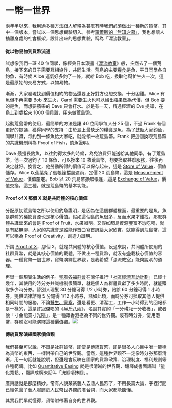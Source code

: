 # 一幣一世界

兩年半以來，我用過多種方法跟人解釋為甚麼有時我們必須做出一種新的貨幣，其中一個版本，嘗試以一個思想實驗切入。參考[羅爾斯的「無知之幕」](https://www.thenewslens.com/article/80860)，我也想讓人抽離身處的社會框架，設計出來的思想實驗，稱為「漂流教室」。

#### **從以物易物到貨幣流通**

試想像我們一班 40 位同學，像經典日本漫畫《[漂流教室](https://en.wikipedia.org/wiki/The_Drifting_Classroom)》般，突然去了一個荒島，接下來的日子需要互相協作，共同生活。荒島的主要糧食是魚，平日同學各自釣魚，有時候 Alice 運氣好多釣了一條，就給 Bob 吃，換取他幫忙生火一次，這是最原始的交易方式，以物易物。

漸漸，大家發現找到價值相約的物品還要正好對方也想交換，十分困難。Alice 有魚但不再需要 Bob 來生火，Carol 需要生火也可以給出蘋果做為代價，但 Bob 要的是魚，而想要蘋果的 Dave 只會打水。於是有一天，精通經濟的 Eve 提議，在島上到處拾來 1000 個貝殼，用來做荒島幣。

起動荒島幣的使用，最簡單的方法是讓 40 位同學每人分 25 個，不過 Frank 有個更好的提議，獲得同學的支持：由於島上最缺乏的糧食是魚，為了鼓勵大家釣魚，同學共識，每釣到一條魚給大家吃，就能領一枚荒島幣。Frank 把這個換取荒島幣的共識機制稱為 Proof of Fish，釣魚證明。

Dave 最擅長釣魚，以往釣得太多的時候，為免浪費只能送給其他同學，有了荒島幣，他一次過釣了 10 條魚，可以換來 10 枚荒島幣，想要換取甚麼服務，往後再決定就好。換言之，他勞動所得的價值可以保存起來，這是 [Store of Value](https://en.wikipedia.org/wiki/Store_of_value)，價值儲存。Alice 以蕉葉架了個帳篷擋風遮雨，定價 20 荒島幣，這是 [Measurement of Value](https://www.higherrockeducation.org/glossary-of-terms/measure-of-value)，價值釐定。Bob 以 20 荒島幣換取帳篷，這是 [Exchange of Value](https://en.wikipedia.org/wiki/Exchange_value)，價值交換。這三種，就是荒島幣的基本功能。

#### Proof of X 那個 X 就是共同體的核心價值

分配原初荒島幣之所以使用釣魚證明，是因為在這個群體裡面，最重要的是魚，魚是群體的稀缺資源也是核心價值。假如這個島的魚很多，反而水果才難找，那麼群體共識出來的會是 Proof of Fruit，水果證明。又假如環島資源豐富不愁吃喝，就是有點無聊，大家的共識會是誰能作首曲寫首詩給大家欣賞，就能得到荒島幣，這可以稱為 Proof of Creativity，創造力證明。

所謂 [Proof of X](https://en.wikipedia.org/wiki/Proof_of_work)，那個 X，就是共同體的核心價值。反過來說，共同體所使用的社群貨幣，就是其核心價值的載體。不做出一種貨幣，就沒有盛載核心價值的容器。一種貨幣一個世界，貨幣演繹世界觀，是我希望「漂流教室」能夠說明的道理。

再舉一個現實生活的例子。[聖雅各福群會](https://www.sjs.org.hk/tc/front/front.php)在灣仔推行「[社區經濟互助計劃](https://come.sjs.org.hk/)」已經十幾年，其使用的時分券共識機制很簡單，就是個人為群體貢獻了多少時間，就能賺取多少時分券。替別人理髮 30 分鐘可得 1/2 小時券，陪診 60 分鐘可得 1 小時券，提供法律諮詢 5 分鐘得 1/12 小時券，諸如此類，而時分券可換取其他人提供相同時間的服務。不論[醫生、警察](https://www.thestandnews.com/politics/%E8%AD%A6%E9%9A%8A-10-%E5%84%84%E5%85%83-ot-%E9%99%B3%E6%B2%9B%E7%84%B6%E5%88%86%E4%BA%AB%E8%88%8A%E6%96%87%E5%9B%9E%E6%87%89-%E9%86%AB%E7%94%9F%E7%84%A1%E5%8A%A0%E7%8F%AD%E6%B4%A5%E8%B2%BC/)，還是看更、清潔工，工作一小時得到的回報都是一樣的，這是許冠傑唱的《[半斤八兩](https://www.youtube.com/watch?v=uzk7QJtHxec)》，名副其實的「一分耕耘一分收穫」，或者說「寸金能買寸光陰」，是一種跟香港極為不同的世界觀。沒有時分券，使用港幣，群體沒可能演繹這種價值觀。![](https://assets.matters.news/embed/97c0688a-e6c4-4f81-b321-9832284abae7.jpeg)

#### 傳統貨幣演繹國家價值觀

我們甚至可以說，不單是社群貨幣，即使是傳統貨幣，即是很多人心目中唯一能稱為貨幣的東西，一樣附帶自己的世界觀。當然，這種世界觀不一定像時分券那麼清晰，用一句話就能說明，但還是會反映在國家的貨幣政策、治理制度、福利規劃等各種範疇。比如 [Quantitative Easing](https://en.wikipedia.org/wiki/Quantitative_easing) 就是很清晰的世界觀，翻譯成書面語叫「量化寬鬆」，翻譯成廣東話叫「洗腳唔抹腳」。

廣東話就是那麼精妙。常有人說某某藝人去賺人民幣了，不用長篇大論，字裡行間已經包含了藝人服膺於人民幣世界觀的潛台詞，而大家都能聽懂。

其實我們早就懂得，貨幣附帶著自身的世界觀。

